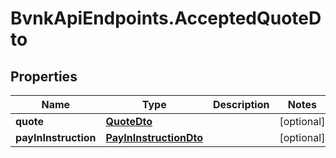 # BvnkApiEndpoints.AcceptedQuoteDto

## Properties

Name | Type | Description | Notes
------------ | ------------- | ------------- | -------------
**quote** | [**QuoteDto**](QuoteDto.md) |  | [optional] 
**payInInstruction** | [**PayInInstructionDto**](PayInInstructionDto.md) |  | [optional] 


